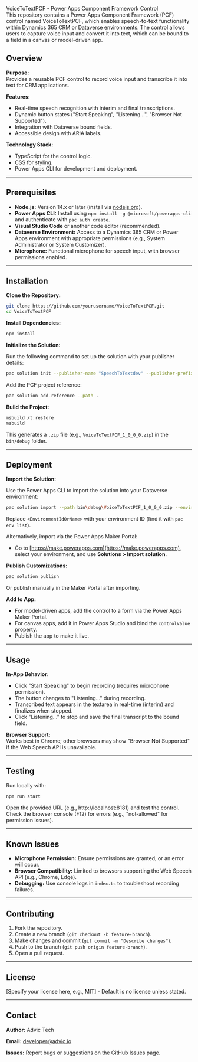 VoiceToTextPCF - Power Apps Component Framework Control  
This repository contains a Power Apps Component Framework (PCF) control named VoiceToTextPCF, which enables speech-to-text functionality within Dynamics 365 CRM or Dataverse environments. The control allows users to capture voice input and convert it into text, which can be bound to a field in a canvas or model-driven app.

## Overview

**Purpose:**  
Provides a reusable PCF control to record voice input and transcribe it into text for CRM applications.

**Features:**
- Real-time speech recognition with interim and final transcriptions.
- Dynamic button states ("Start Speaking", "Listening...", "Browser Not Supported").
- Integration with Dataverse bound fields.
- Accessible design with ARIA labels.

**Technology Stack:**
- TypeScript for the control logic.
- CSS for styling.
- Power Apps CLI for development and deployment.

---

## Prerequisites

- **Node.js:** Version 14.x or later (install via [nodejs.org](https://nodejs.org/)).
- **Power Apps CLI:** Install using `npm install -g @microsoft/powerapps-cli` and authenticate with `pac auth create`.
- **Visual Studio Code** or another code editor (recommended).
- **Dataverse Environment:** Access to a Dynamics 365 CRM or Power Apps environment with appropriate permissions (e.g., System Administrator or System Customizer).
- **Microphone:** Functional microphone for speech input, with browser permissions enabled.

---

## Installation

**Clone the Repository:**
```sh
git clone https://github.com/yourusername/VoiceToTextPCF.git
cd VoiceToTextPCF
```

**Install Dependencies:**
```sh
npm install
```

**Initialize the Solution:**

Run the following command to set up the solution with your publisher details:
```sh
pac solution init --publisher-name "SpeechToTextdev" --publisher-prefix pcfde
```

Add the PCF project reference:
```sh
pac solution add-reference --path .
```

**Build the Project:**
```sh
msbuild /t:restore
msbuild
```
This generates a `.zip` file (e.g., `VoiceToTextPCF_1_0_0_0.zip`) in the `bin/debug` folder.

---

## Deployment

**Import the Solution:**

Use the Power Apps CLI to import the solution into your Dataverse environment:
```sh
pac solution import --path bin\debug\VoiceToTextPCF_1_0_0_0.zip --environment <EnvironmentIdOrName>
```
Replace `<EnvironmentIdOrName>` with your environment ID (find it with `pac env list`).

Alternatively, import via the Power Apps Maker Portal:
- Go to [https://make.powerapps.com](https://make.powerapps.com), select your environment, and use **Solutions > Import solution**.

**Publish Customizations:**
```sh
pac solution publish
```
Or publish manually in the Maker Portal after importing.

**Add to App:**
- For model-driven apps, add the control to a form via the Power Apps Maker Portal.
- For canvas apps, add it in Power Apps Studio and bind the `controlValue` property.
- Publish the app to make it live.

---

## Usage

**In-App Behavior:**
- Click "Start Speaking" to begin recording (requires microphone permission).
- The button changes to "Listening..." during recording.
- Transcribed text appears in the textarea in real-time (interim) and finalizes when stopped.
- Click "Listening..." to stop and save the final transcript to the bound field.

**Browser Support:**  
Works best in Chrome; other browsers may show "Browser Not Supported" if the Web Speech API is unavailable.

---

## Testing

Run locally with:
```sh
npm run start
```
Open the provided URL (e.g., http://localhost:8181) and test the control.  
Check the browser console (F12) for errors (e.g., "not-allowed" for permission issues).

---

## Known Issues

- **Microphone Permission:** Ensure permissions are granted, or an error will occur.
- **Browser Compatibility:** Limited to browsers supporting the Web Speech API (e.g., Chrome, Edge).
- **Debugging:** Use console logs in `index.ts` to troubleshoot recording failures.

---

## Contributing

1. Fork the repository.
2. Create a new branch (`git checkout -b feature-branch`).
3. Make changes and commit (`git commit -m "Describe changes"`).
4. Push to the branch (`git push origin feature-branch`).
5. Open a pull request.

---

## License

[Specify your license here, e.g., MIT] - Default is no license unless stated.

---

## Contact

**Author:** Advic Tech

**Email:** developer@advic.io

**Issues:** Report bugs or suggestions on the GitHub Issues page.
